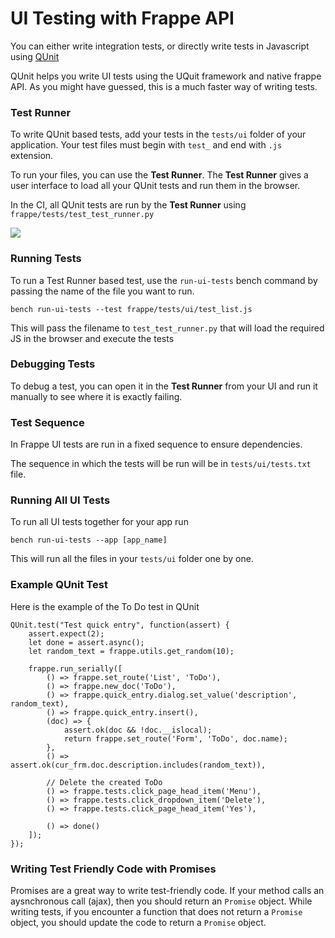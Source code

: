 <!-- add-breadcrumbs -->
# UI Testing with Frappe API

You can either write integration tests, or directly write tests in Javascript using [QUnit](http://api.qunitjs.com/)

QUnit helps you write UI tests using the UQuit framework and native frappe API. As you might have guessed, this is a much faster way of writing tests.

### Test Runner

To write QUnit based tests, add your tests in the `tests/ui` folder of your application. Your test files must begin with `test_` and end with `.js` extension.

To run your files, you can use the **Test Runner**. The **Test Runner** gives a user interface to load all your QUnit tests and run them in the browser.

In the CI, all QUnit tests are run by the **Test Runner** using `frappe/tests/test_test_runner.py`

<img src="{{docs_base_url}}/assets/img/app-development/test-runner.png" class="screenshot">

### Running Tests

To run a Test Runner based test, use the `run-ui-tests` bench command by passing the name of the file you want to run.

	bench run-ui-tests --test frappe/tests/ui/test_list.js

This will pass the filename to `test_test_runner.py` that will load the required JS in the browser and execute the tests

### Debugging Tests

To debug a test, you can open it in the **Test Runner** from your UI and run it manually to see where it is exactly failing.

### Test Sequence

In Frappe UI tests are run in a fixed sequence to ensure dependencies.

The sequence in which the tests will be run will be in `tests/ui/tests.txt`
file.

### Running All UI Tests

To run all UI tests together for your app run

	bench run-ui-tests --app [app_name]

This will run all the files in your `tests/ui` folder one by one.

### Example QUnit Test

Here is the example of the To Do test in QUnit

	QUnit.test("Test quick entry", function(assert) {
		assert.expect(2);
		let done = assert.async();
		let random_text = frappe.utils.get_random(10);

		frappe.run_serially([
			() => frappe.set_route('List', 'ToDo'),
			() => frappe.new_doc('ToDo'),
			() => frappe.quick_entry.dialog.set_value('description', random_text),
			() => frappe.quick_entry.insert(),
			(doc) => {
				assert.ok(doc && !doc.__islocal);
				return frappe.set_route('Form', 'ToDo', doc.name);
			},
			() => assert.ok(cur_frm.doc.description.includes(random_text)),

			// Delete the created ToDo
			() => frappe.tests.click_page_head_item('Menu'),
			() => frappe.tests.click_dropdown_item('Delete'),
			() => frappe.tests.click_page_head_item('Yes'),

			() => done()
		]);
	});

### Writing Test Friendly Code with Promises

Promises are a great way to write test-friendly code. If your method calls an aysnchronous call (ajax), then you should return an `Promise` object. While writing tests, if you encounter a function that does not return a `Promise` object, you should update the code to return a `Promise` object.
